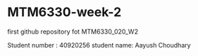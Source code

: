 # MTM6330-week-2
first github repository fot MTM6330_020_W2

Student number : 40920256
student name: Aayush Choudhary